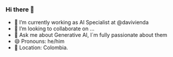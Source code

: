 ### Hi there 👋

- 🔭 I’m currently working as AI Specialist at @davivienda
- 👯 I’m looking to collaborate on ...
- 💬 Ask me about Generative AI, I´m fully passionate about them
- 😄 Pronouns: he/him
- 📌 Location: Colombia.

